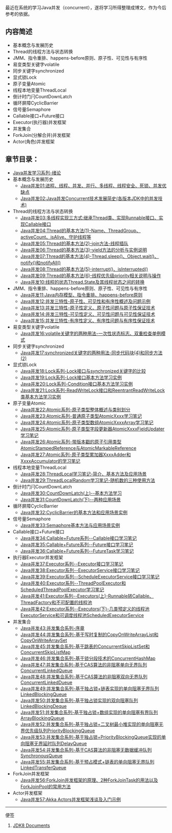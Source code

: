 最近在系统的学习Java并发（concurrent），遂将学习所得整理成博文，作为今后参考的依据。

## 内容简述

- 基本概念与发展历史
- Thread的线程方法与状态转换
- JMM、指令重排、happens-before原则、原子性、可见性与有序性
- 易变类型关键字volatile
- 同步关键字synchronized
- 显式锁Lock
- 原子变量Atomic
- 线程本地变量ThreadLocal
- 倒计时门闩CountDownLatch
- 循环屏障CyclicBarrier
- 信号量Semaphore
- Callable接口+Future接口
- Executor(执行器)并发框架
- 并发集合
- ForkJoin(分解合并)并发框架
- Actor(角色)并发框架

## 章节目录：

- [Java并发学习系列-绪论](http://blog.csdn.net/hanchao5272/article/details/79437370)
- 基本概念与发展历史
	- [Java并发01:进程、线程、并发、并行、多线程、线程安全、死锁、并发优缺点](http://blog.csdn.net/hanchao5272/article/details/79513153)
	- [Java并发02:Java并发Concurrent技术发展简史(各版本JDK中的并发技术)](http://blog.csdn.net/hanchao5272/article/details/79521731)
- Thread的线程方法与状态转换
	- [Java并发03:多线程实现三方式:继承Thread类、实现Runnable接口、实现Callable接口](http://blog.csdn.net/hanchao5272/article/details/79524351)
	- [Java并发04:Thread的基本方法(1)-Name、ThreadGroup、activeCount、isAlive、守护线程等](http://blog.csdn.net/hanchao5272/article/details/79525182)
	- [Java并发05:Thread的基本方法(2)-join方法-线程插队](http://blog.csdn.net/hanchao5272/article/details/79525372)
	- [Java并发06:Thread的基本方法(3)-yield方法的分析与实例说明](http://blog.csdn.net/hanchao5272/article/details/79526150)
	- [Java并发07:Thread的基本方法(4)-Thread.sleep()、Object.wait()、notify()和notifyAll()](http://blog.csdn.net/hanchao5272/article/details/79530141)
	- [Java并发08:Thread的基本方法(5)-interrupt()、isInterrupted()](http://blog.csdn.net/hanchao5272/article/details/79528463)
	- [Java并发09:Thread的基本方法(6)-线程优先级priority相关说明与操作](http://blog.csdn.net/hanchao5272/article/details/79530141)
	- [Java并发10:线程的状态Thread.State及其线程状态之间的转换](http://blog.csdn.net/hanchao5272/article/details/79533700)
- JMM、指令重排、happens-before原则、原子性、可见性与有序性
	- [Java并发11:Java内存模型、指令重排、happens-before原则](http://blog.csdn.net/hanchao5272/article/details/79575491)
	- [Java并发12:并发三特性-原子性、可见性和有序性概述及问题示例](http://blog.csdn.net/hanchao5272/article/details/79597319)
	- [Java并发13:并发三特性-原子性定义、原子性问题与原子性保证技术](http://blog.csdn.net/hanchao5272/article/details/79598495)
	- [Java并发14:并发三特性-可见性定义、可见性问题与可见性保证技术](http://blog.csdn.net/hanchao5272/article/details/79598669)
	- [Java并发15:并发三特性-有序性定义、有序性问题与有序性保证技术](http://blog.csdn.net/hanchao5272/article/details/79598874)
- 易变类型关键字volatile
	- [Java并发16:volatile关键字的两种用法-一次性状态标志、双重检查单例模式](http://blog.csdn.net/hanchao5272/article/details/79604845)
- 同步关键字synchronized
	- [Java并发17:synchronized关键字的两种用法-同步代码块(4)和同步方法(2)](http://blog.csdn.net/hanchao5272/article/details/79606329)
- 显式锁Lock
	- [Java并发18:Lock系列-Lock接口与synchronized关键字的比较](http://blog.csdn.net/hanchao5272/article/details/79679919)
	- [Java并发19:Lock系列-Lock接口基本方法学习实例](http://blog.csdn.net/hanchao5272/article/details/79680547)
	- [Java并发20:Lock系列-Condition接口基本方法学习实例](http://blog.csdn.net/hanchao5272/article/details/79681037)
	- [Java并发21:Lock系列-ReadWriteLock接口和ReentrantReadWriteLock类基本方法学习实例](http://blog.csdn.net/hanchao5272/article/details/79683202)
- 原子变量Atomic
	- [Java并发22:Atomic系列-原子类型整体概述与类别划分](http://blog.csdn.net/hanchao5272/article/details/79686147)
	- [Java并发23:Atomic系列-普通原子类型AtomicXxxx学习笔记](http://blog.csdn.net/hanchao5272/article/details/79686177)
	- [Java并发24:Atomic系列-原子类型数组AtomicXxxxArray学习笔记](http://blog.csdn.net/hanchao5272/article/details/79687179)
	- [Java并发25:Atomic系列-原子类型字段更新器AtomicXxxxFieldUpdater学习笔记](http://blog.csdn.net/hanchao5272/article/details/79688696)
	- [Java并发26:Atomic系列-带版本戳的原子引用类型AtomicStampedReference与AtomicMarkableReference](http://blog.csdn.net/hanchao5272/article/details/79689355)
	- [Java并发27:Atomic系列-原子类型累加器XxxxAdder和XxxxAccumulator的学习笔记](http://blog.csdn.net/hanchao5272/article/details/79689366)
- 线程本地变量ThreadLocal
	- [Java并发28:ThreadLocal学习笔记-简介、基本方法及应用场景](http://blog.csdn.net/hanchao5272/article/details/79691497)
	- [Java并发29:ThreadLocalRandom学习笔记-随机数的三种使用方法](http://blog.csdn.net/hanchao5272/article/details/79691746)
- 倒计时门闩CountDownLatch
	- [Java并发30:CountDownLatch(上)--基本方法学习](http://blog.csdn.net/hanchao5272/article/details/79774055)
	- [Java并发31:CountDownLatch(下)--两种应用场景](http://blog.csdn.net/hanchao5272/article/details/79774397)
- 循环屏障CyclicBarrier
	- [Java并发32:CyclicBarrier的基本方法和应用场景实例](http://blog.csdn.net/hanchao5272/article/details/79779639)
- 信号量Semaphore
	- [Java并发33:Semaphore基本方法与应用场景实例](http://blog.csdn.net/hanchao5272/article/details/79780045)
- Callable接口+Future接口
	- [Java并发34:Callable+Future系列--Callable接口学习笔记](http://blog.csdn.net/hanchao5272/article/details/79826627)
	- [Java并发35:Callable+Future系列--Future接口学习笔记](http://blog.csdn.net/hanchao5272/article/details/79826913)
	- [Java并发36:Callable+Future系列--FutureTask学习笔记](http://blog.csdn.net/hanchao5272/article/details/79828674)
- 执行器Executor并发框架
	- [Java并发37:Executor系列--Executor接口学习笔记](http://blog.csdn.net/hanchao5272/article/details/79829407)
	- [Java并发38:Executor系列--ExecutorService接口学习笔记](http://blog.csdn.net/hanchao5272/article/details/79830245)
	- [Java并发39:Executor系列--ScheduleExecutorService接口学习笔记](http://blog.csdn.net/hanchao5272/article/details/79834744)
	- [Java并发40:Executor系列--ThreadPoolExecutor和ScheduledThreadPoolExecutor学习笔记](http://blog.csdn.net/hanchao5272/article/details/79835004)
	- [Java并发41:Executor系列--Executors(上)-Runnable转Callable、ThreadFactory和不可配置的线程池](http://blog.csdn.net/hanchao5272/article/details/79839668)
	- [Java并发42:Executor系列--Executors(下)-几类预定义的线程池ExecutorService和可调度线程池ScheduledExecutorService](http://blog.csdn.net/hanchao5272/article/details/79840138)
- 并发集合
	- [Java并发43:并发集合系列-序章](http://blog.csdn.net/hanchao5272/article/details/79846005)
	- [Java并发44:并发集合系列-基于写时复制的CopyOnWriteArrayList和CopyOnWriteArraySet](http://blog.csdn.net/hanchao5272/article/details/79846293)
	- [Java并发45:并发集合系列-基于跳表的ConcurrentSkipListSet和ConcurrentSkipListMap](http://blog.csdn.net/hanchao5272/article/details/79859087)
	- [Java并发46:并发集合系列-基于锁分段技术的ConcurrentHashMap](http://blog.csdn.net/hanchao5272/article/details/79859688)
	- [Java并发47:并发集合系列-基于CAS算法的非阻塞单向无界队列ConcurrentLinkedQueue](http://blog.csdn.net/hanchao5272/article/details/79947143)
	- [Java并发48:并发集合系列-基于CAS算法的非阻塞双向无界队列ConcurrentLinkedDueue](http://blog.csdn.net/hanchao5272/article/details/79947785)
	- [Java并发49:并发集合系列-基于独占锁+链表实现的单向阻塞无界队列LinkedBlockingQueue](http://blog.csdn.net/hanchao5272/article/details/79948018)
	- [Java并发50:并发集合系列-基于独占锁实现的双向阻塞队列LinkedBlockingDeque](http://blog.csdn.net/hanchao5272/article/details/79948823)
	- [Java并发51:并发集合系列-基于独占锁+数组实现的单向阻塞有界队列ArrayBlockingQueue](http://blog.csdn.net/hanchao5272/article/details/79949020)
	- [Java并发52:并发集合系列-基于独占锁+二叉树最小堆实现的单向阻塞无界优先级队列PriorityBlockingQueue](http://blog.csdn.net/hanchao5272/article/details/79949170)
	- [Java并发53:并发集合系列-基于独占锁+PriorityBlockingQueue实现的单向阻塞无界延时队列DelayQueue](http://blog.csdn.net/hanchao5272/article/details/79949737)
	- [Java并发54:并发集合系列-基于CAS算法的非阻塞无数据缓冲队列SynchronousQueue](http://blog.csdn.net/hanchao5272/article/details/79950112)
	- [Java并发55:并发集合系列-基于预占模式+链表的单向阻塞无界队列LinkedTransferQueue](http://blog.csdn.net/hanchao5272/article/details/79950628)
- ForkJoin并发框架
	- [Java并发56:ForkJoin并发框架的原理、2种ForkJoinTask的用法以及ForkJoinPool的常用方法](https://blog.csdn.net/hanchao5272/article/details/79982095)
- Actor并发框架
	- [Java并发57:Akka Actors并发框架浅谈及入门示例](https://blog.csdn.net/hanchao5272/article/details/79998467)


------------------
便签

1. [JDK8 Documents](https://docs.oracle.com/javase/8/index.html)
